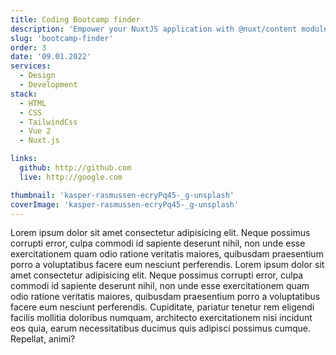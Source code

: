 ```yaml
---
title: Coding Bootcamp finder
description: 'Empower your NuxtJS application with @nuxt/content module: write in a content/ directory and fetch your Markdown, JSON, YAML and CSV files through a MongoDB like API, acting as a Git-based Headless CMS.'
slug: 'bootcamp-finder'
order: 3
date: '09.01.2022'
services:
  - Design
  - Development
stack:
  - HTML
  - CSS
  - TailwindCss
  - Vue 2
  - Nuxt.js

links:
  github: http://github.com
  live: http://google.com

thumbnail: 'kasper-rasmussen-ecryPq45-_g-unsplash'
coverImage: 'kasper-rasmussen-ecryPq45-_g-unsplash'
---
```


<work-image-with-text headline="This is the image with text headline" sticky link-url="http://google.com" link-text="Link">
Lorem ipsum dolor sit amet consectetur adipisicing elit. Neque possimus corrupti error, culpa commodi id sapiente deserunt nihil, non unde esse exercitationem quam odio ratione veritatis maiores, quibusdam praesentium porro a voluptatibus facere eum nesciunt perferendis.
</work-image-with-text>

<work-image-with-text headline="This is the second image with text headline" right>
Lorem ipsum dolor sit amet consectetur adipisicing elit. Neque possimus corrupti error, culpa commodi id sapiente deserunt nihil, non unde esse exercitationem quam odio ratione veritatis maiores, quibusdam praesentium porro a voluptatibus facere eum nesciunt perferendis. Cupiditate, pariatur tenetur rem eligendi facilis mollitia doloribus numquam, architecto exercitationem nisi incidunt eos quia, earum necessitatibus ducimus quis adipisci possimus cumque. Repellat, animi?
</work-image-with-text>
